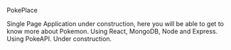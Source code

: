 PokePlace

Single Page Application under construction, here you will be able to get to know more about Pokemon. Using React, MongoDB, Node and Express. Using PokeAPI. Under construction.

